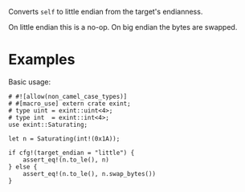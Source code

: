 Converts `self` to little endian from the target's endianness.

On little endian this is a no-op. On big endian the bytes are swapped.

# Examples

Basic usage:

```
# #![allow(non_camel_case_types)]
# #[macro_use] extern crate exint;
# type uint = exint::uint<4>;
# type int  = exint::int<4>;
use exint::Saturating;

let n = Saturating(int!(0x1A));

if cfg!(target_endian = "little") {
    assert_eq!(n.to_le(), n)
} else {
    assert_eq!(n.to_le(), n.swap_bytes())
}
```
